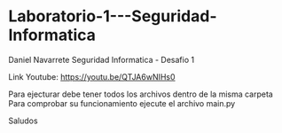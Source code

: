 # Laboratorio-1---Seguridad-Informatica

Daniel Navarrete
Seguridad Informatica - Desafio 1

Link Youtube: https://youtu.be/QTJA6wNIHs0


Para ejecturar debe tener todos los archivos dentro de la misma carpeta
Para comprobar su funcionamiento ejecute el archivo main.py

Saludos
